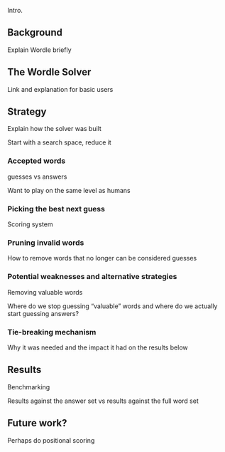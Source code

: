 Intro.

## Background

Explain Wordle briefly

## The Wordle Solver

Link and explanation for basic users

## Strategy

Explain how the solver was built

Start with a search space, reduce it

### Accepted words

guesses vs answers

Want to play on the same level as humans

### Picking the best next guess

Scoring system

### Pruning invalid words

How to remove words that no longer can be considered guesses

### Potential weaknesses and alternative strategies

Removing valuable words

Where do we stop guessing “valuable” words and where do we actually start guessing answers?

### Tie-breaking mechanism

Why it was needed and the impact it had on the results below

## Results

Benchmarking

Results against the answer set vs results against the full word set

## Future work?

Perhaps do positional scoring
